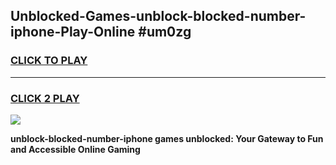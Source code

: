 
## Unblocked-Games-unblock-blocked-number-iphone-Play-Online #um0zg
<h3>
<a href="https://news.freeplayer.one?title=unblock-blocked-number-iphone&ref=3">CLICK TO PLAY</a></h3>
<hr>

<h3>
<a href="https://news.freeplayer.one?title=unblock-blocked-number-iphone&ref=3">CLICK 2 PLAY</a>
  
</h3>

<a href="https://news.freeplayer.one?title=unblock-blocked-number-iphone&ref=3"><img src="https://clearcache.store/games.png"></a>


**unblock-blocked-number-iphone games unblocked: Your Gateway to Fun and Accessible Online Gaming**
